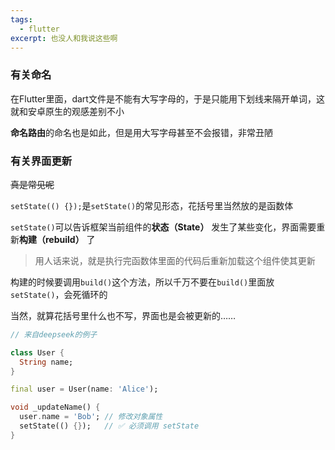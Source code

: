 ```yaml
---
tags:
  - flutter
excerpt: 也没人和我说这些啊
---
```

### 有关命名

在Flutter里面，dart文件是不能有大写字母的，于是只能用下划线来隔开单词，这就和安卓原生的观感差别不小

**命名路由**的命名也是如此，但是用大写字母甚至不会报错，非常丑陋

### 有关界面更新

~~真是常见呢~~

`setState(() {});`是`setState()`的常见形态，花括号里当然放的是函数体

`setState()`可以告诉框架当前组件的**状态（State）** 发生了某些变化，界面需要重新**构建（rebuild）** 了

> 用人话来说，就是执行完函数体里面的代码后重新加载这个组件使其更新

构建的时候要调用`build()`这个方法，所以千万不要在`build()`里面放`setState()`，会死循环的

当然，就算花括号里什么也不写，界面也是会被更新的……

```dart
// 来自deepseek的例子

class User {
  String name;
}

final user = User(name: 'Alice');

void _updateName() {
  user.name = 'Bob'; // 修改对象属性
  setState(() {});   // ✅ 必须调用 setState
}
```
